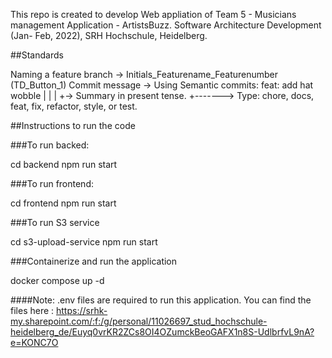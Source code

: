 This repo is created to develop Web appliation of Team 5 - Musicians management Application - ArtistsBuzz. Software Architecture Development (Jan- Feb, 2022), SRH Hochschule, Heidelberg.

##Standards

Naming a feature branch -> Initials_Featurename_Featurenumber (TD_Button_1)
Commit message -> Using Semantic commits:
feat: add hat wobble | | | +-> Summary in present tense. +-------> Type: chore, docs, feat, fix, refactor, style, or test.

##Instructions to run the code

###To run backed:

cd backend npm run start

###To run frontend:

cd frontend npm run start

###To run S3 service

cd s3-upload-service npm run start

###Containerize and run the application

docker compose up -d

####Note: .env files are required to run this application. You can find the files here : https://srhk-my.sharepoint.com/:f:/g/personal/11026697_stud_hochschule-heidelberg_de/Euyq0vrKR2ZCs8OI4OZumckBeoGAFX1n8S-UdlbrfvL9nA?e=KONC7O
